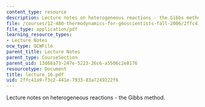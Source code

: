 ```yaml
---
content_type: resource
description: Lecture notes on heterogeneous reactions - the Gibbs method.
file: /courses/12-480-thermodynamics-for-geoscientists-fall-2006/2ffc41a9f3c2441e793383a7249222f6_lecture_16.pdf
file_type: application/pdf
learning_resource_types:
- Lecture Notes
ocw_type: OCWFile
parent_title: Lecture Notes
parent_type: CourseSection
parent_uid: 13d68a73-247e-5223-26c6-a5506c2e8176
resourcetype: Document
title: lecture_16.pdf
uid: 2ffc41a9-f3c2-441e-7933-83a7249222f6
---
```

Lecture notes on heterogeneous reactions - the Gibbs method.

